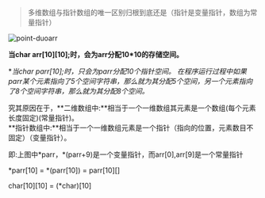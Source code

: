 > 多维数组与指针数组的唯一区别归根到底还是（指针是变量指针，数组为常量指针）


![point-duoarr](http://7xocno.com1.z0.glb.clouddn.com/point-duoarr.png)


**当char arr[10][10];时，会为arr分配10*10的存储空间。**

**当char *parr[10];时，只会为parr分配10个指针空间。
在程序运行过程中如果parr某个元素指向了5个空间字符串，那么就为其分配5个空间，另一个元素指向了8个空间字符串，那么就为其分配8个空间。**


究其原因在于，**二维数组中:**相当于一个一维数组其元素是一个数组(每个元素长度固定)(常量指针)。<br/>
**指针数组中:**相当于一个一维数组元素是一个指针（指向的位置，元素数目不固定）（变量指针）。<br/>

即:上图中\*parr，\*(parr+9)是一个变量指针，而arr[0],arr[9]是一个常量指针

\*parr[10] = \*(parr[10]) = parr[10][]

char[10][10] = (*char)[10]




